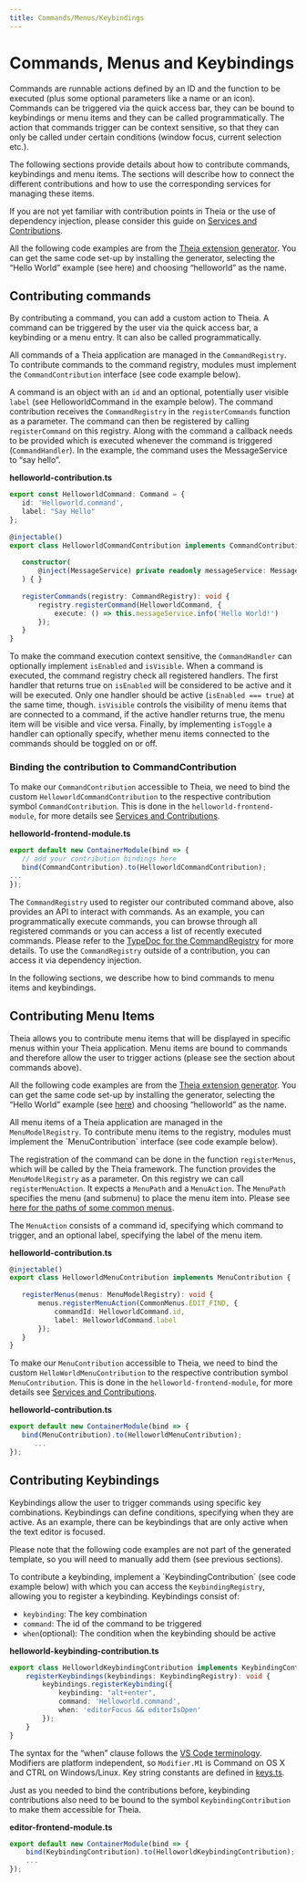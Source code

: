 ```yaml
---
title: Commands/Menus/Keybindings
---
```


# Commands, Menus and Keybindings

Commands are runnable actions defined by an ID and the function to be executed (plus some optional parameters like a name or an icon). Commands can be triggered via the quick access bar, they can be bound to keybindings or menu items and they can be called programmatically. The action that commands trigger can be context sensitive, so that they can only be called under certain conditions (window focus, current selection etc.).

The following sections provide details about how to contribute commands, keybindings and menu items. The sections will describe how to connect the different contributions and how to use the corresponding services for managing these items.

If you are not yet familiar with contribution points in Theia or the use of dependency injection, please consider this guide on [Services and Contributions](https://theia-ide.org/docs/services_and_contributions/).

All the following code examples are from the [Theia extension generator](https://github.com/eclipse-theia/generator-theia-extension). You can get the same code set-up by installing the generator, selecting the “Hello World” example (see here) and choosing “helloworld” as the name. 

## Contributing commands

By contributing a command, you can add a custom action to Theia. A command can be triggered by the user via the quick access bar, a keybinding or a menu entry. It can also be called programmatically.

All commands of a Theia application are managed in the `CommandRegistry`. To contribute commands to the command registry, modules must implement the `CommandContribution` interface (see code example below). 

A command is an object with an `id` and an optional, potentially user visible `label` (see HelloworldCommand in the example below). The command contribution receives the `CommandRegistry` in the `registerCommands` function as a parameter. The command can then be registered by calling `registerCommand` on this registry. Along with the command a callback needs to be provided which is executed whenever the command is triggered (`CommandHandler`). In the example, the command uses the MessageService to “say hello”. 

**helloworld-contribution.ts**
```typescript
export const HelloworldCommand: Command = {
   id: 'Helloworld.command',
   label: "Say Hello"
};
 
@injectable()
export class HelloworldCommandContribution implements CommandContribution {
 
   constructor(
       @inject(MessageService) private readonly messageService: MessageService,
   ) { }
 
   registerCommands(registry: CommandRegistry): void {
       registry.registerCommand(HelloworldCommand, {
           execute: () => this.messageService.info('Hello World!')
       });
   }
}

```

To make the command execution context sensitive, the `CommandHandler` can optionally implement `isEnabled` and `isVisible`. When a command is executed, the command registry check all registered handlers. The first handler that returns true on `isEnabled` will be considered to be active and it will be executed. Only one handler should be active (`isEnabled === true`) at the same time, though. `isVisible` controls the visibility of menu items that are connected to a command, if the active handler returns true, the menu item will be visible and vice versa.
Finally, by implementing `isToggle` a handler can optionally specify, whether menu items connected to the commands should be toggled on or off.

### Binding the contribution to CommandContribution

To make our `CommandContribution` accessible to Theia, we need to bind the custom `HelloworldCommandContribution` to the respective contribution symbol `CommandContribution`. This is done in the `helloworld-frontend-module`, for more details see [Services and Contributions](https://theia-ide.org/docs/services_and_contributions/).

**helloworld-frontend-module.ts**
```typescript
export default new ContainerModule(bind => {
   // add your contribution bindings here
   bind(CommandContribution).to(HelloworldCommandContribution);
...
});
```

The `CommandRegistry` used to register our contributed command above, also provides an API to interact with commands. As an example, you can programmatically execute commands, you can browse through all registered commands or you can access a list of recently executed commands. Please refer to the [TypeDoc for the CommandRegistry](https://eclipse-theia.github.io/theia/docs/next/classes/core.commandregistry-1.html) for more details. To use the `CommandRegistry` outside of a contribution, you can access it via dependency injection.

In the following sections, we describe how to bind commands to menu items and keybindings.

## Contributing Menu Items

Theia allows you to contribute menu items that will be displayed in specific menus within your Theia application. Menu items are bound to commands and therefore allow the user to trigger actions (please see the section about commands above).

All the following code examples are from the [Theia extension generator](https://github.com/eclipse-theia/generator-theia-extension). You can get the same code set-up by installing the generator, selecting the “Hello World” example (see [here](https://github.com/eclipse-theia/generator-theia-extension)) and choosing “helloworld” as the name.

All menu items of a Theia application are managed in the `MenuModelRegistry`. To contribute menu items to the registry, modules must implement the ´MenuContribution´ interface (see code example below). 

The registration of the command can be done in the function `registerMenus`, which will be called by the Theia framework. The function provides the `MenuModelRegistry` as a parameter. On this registry we can call `registerMenuAction`. It expects a `MenuPath` and a `MenuAction`. The `MenuPath` specifies the menu (and submenu) to place the menu item into. Please see [here for the paths of some common menus](https://github.com/eclipse-theia/theia/blob/f776392b6b616af48d222fbeb035e08c2c1f2865/packages/core/src/browser/common-frontend-contribution.ts#L59-L85).

The `MenuAction` consists of a command id, specifying which command to trigger, and an optional label, specifying the label of the menu item.

**helloworld-contribution.ts**
```typescript
@injectable()
export class HelloworldMenuContribution implements MenuContribution {
 
   registerMenus(menus: MenuModelRegistry): void {
       menus.registerMenuAction(CommonMenus.EDIT_FIND, {
           commandId: HelloworldCommand.id,
           label: HelloworldCommand.label
       });
   }
}
```

To make our `MenuContribution` accessible to Theia, we need to bind the custom `HelloWorldMenuContribution` to the respective contribution symbol `MenuContribution`. This is done in the `helloworld-frontend-module`, for more details see [Services and Contributions](https://theia-ide.org/docs/services_and_contributions/).

**helloworld-contribution.ts**
```typescript
export default new ContainerModule(bind => {
   bind(MenuContribution).to(HelloworldMenuContribution);
      ...
});

```

## Contributing Keybindings

Keybindings allow the user to trigger commands using specific key combinations. Keybindings can define conditions, specifying when they are active. As an example, there can be keybindings that are only active when the text editor is focused.

Please note that the following code examples are not part of the generated template, so you will need to manually add them (see previous sections).

To contribute a keybinding, implement a ´KeybindingContribution´ (see code example below) with which you can access the `KeybindingRegistry`, allowing you to register a keybinding. Keybindings consist of:

* `keybinding`: The key combination
* `command`: The id of the command to be triggered
* `when`(optional): The condition when the keybinding should be active


**helloworld-keybinding-contribution.ts**
```typescript
export class HelloworldKeybindingContribution implements KeybindingContribution {
    registerKeybindings(keybindings: KeybindingRegistry): void {
        keybindings.registerKeybinding({
            keybinding: "alt+enter",
            command: 'Helloworld.command',
            when: 'editorFocus && editorIsOpen'
        });
    }
}
```

The syntax for the “when” clause follows the [VS Code terminology](https://code.visualstudio.com/docs/getstarted/keybindings#_when-clause-contexts). Modifiers are platform independent, so `Modifier.M1` is Command on OS X and CTRL on Windows/Linux. Key string constants are defined in [keys.ts](https://github.com/eclipse-theia/theia/blob/master/packages/core/src/browser/keyboard/keys.ts).

Just as you needed to bind the contributions before, keybinding contributions also need to be bound to the symbol `KeybindingContribution` to make them accessible for Theia.


**editor-frontend-module.ts**
```typescript
export default new ContainerModule(bind => {
    bind(KeybindingContribution).to(HelloworldKeybindingContribution);
    ...
});

```
